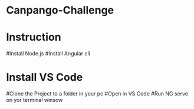 # Canpango-Challenge
# Instruction
#Install Node.js
#Install Angular cli
# Install VS Code 
#Clone the Project to a folder in your pc
#Open in VS Code
#Run NG serve on yor terminal winsow